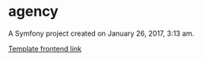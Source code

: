agency
======

A Symfony project created on January 26, 2017, 3:13 am.<br/>

[Template frontend link](http://templates.theemon.com/?theme=letsdrive-html)
